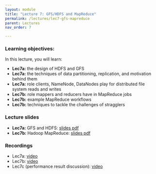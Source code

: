 ```yaml
---
layout: module
title: "Lecture 7: GFS/HDFS and MapReduce"
permalink: /lectures/lec7-gfs-mapreduce
parent: Lectures
nav_order: 7

---
```


### Learning objectives:

In this lecture, you will learn:

* **Lec7a:** the design of HDFS and GFS
* **Lec7a:** the techniques of data partitioning, replication, and motivation behind them
* **Lec7a:** role clients, NameNode, DataNodes play for distributed file system reads and writes
* **Lec7b:** role mappers and reducers have in MapReduce jobs
* **Lec7b:** example MapReduce workflows
* **Lec7b:** techniques to tackle the challenges of stragglers


### Lecture slides

* **Lec7a:** GFS and HDFS: [slides pdf](/ds5110-spring25/assets/docs/lec7a-gfs-hdfs.pdf)
* **Lec7b:** Hadoop MapReduce: [slides pdf](/ds5110-spring25/assets/docs/lec7b-mapreduce.pdf)


### Recordings

* Lec7a: [video](https://edstem.org/us/courses/72907/discussion/6203659)
* Lec7b: [video](https://edstem.org/us/courses/72907/discussion/6203666)
* Lec7c (performance result discussion): [video](https://edstem.org/us/courses/72907/discussion/6222331) 


